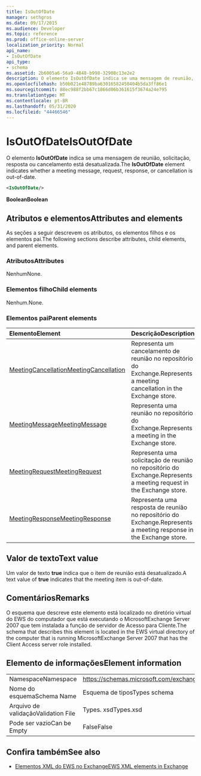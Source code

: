 ```yaml
---
title: IsOutOfDate
manager: sethgros
ms.date: 09/17/2015
ms.audience: Developer
ms.topic: reference
ms.prod: office-online-server
localization_priority: Normal
api_name:
- IsOutOfDate
api_type:
- schema
ms.assetid: 2b6005a6-56a9-4848-b998-32908c13e2e2
description: O elemento IsOutOfDate indica se uma mensagem de reunião, solicitação, resposta ou cancelamento está desatualizada.
ms.openlocfilehash: b50b021e48789ba63016582450404b5da3ff86e1
ms.sourcegitcommit: 88ec988f2bb67c1866d06b361615f3674a24e795
ms.translationtype: MT
ms.contentlocale: pt-BR
ms.lasthandoff: 05/31/2020
ms.locfileid: "44466546"
---
```

# <a name="isoutofdate"></a><span data-ttu-id="719f4-103">IsOutOfDate</span><span class="sxs-lookup"><span data-stu-id="719f4-103">IsOutOfDate</span></span>

<span data-ttu-id="719f4-104">O elemento **IsOutOfDate** indica se uma mensagem de reunião, solicitação, resposta ou cancelamento está desatualizada.</span><span class="sxs-lookup"><span data-stu-id="719f4-104">The **IsOutOfDate** element indicates whether a meeting message, request, response, or cancellation is out-of-date.</span></span> 
  
```xml
<IsOutOfDate/>
```

 <span data-ttu-id="719f4-105">**Boolean**</span><span class="sxs-lookup"><span data-stu-id="719f4-105">**Boolean**</span></span>
## <a name="attributes-and-elements"></a><span data-ttu-id="719f4-106">Atributos e elementos</span><span class="sxs-lookup"><span data-stu-id="719f4-106">Attributes and elements</span></span>

<span data-ttu-id="719f4-107">As seções a seguir descrevem os atributos, os elementos filhos e os elementos pai.</span><span class="sxs-lookup"><span data-stu-id="719f4-107">The following sections describe attributes, child elements, and parent elements.</span></span>
  
### <a name="attributes"></a><span data-ttu-id="719f4-108">Atributos</span><span class="sxs-lookup"><span data-stu-id="719f4-108">Attributes</span></span>

<span data-ttu-id="719f4-109">Nenhum</span><span class="sxs-lookup"><span data-stu-id="719f4-109">None.</span></span>
  
### <a name="child-elements"></a><span data-ttu-id="719f4-110">Elementos filho</span><span class="sxs-lookup"><span data-stu-id="719f4-110">Child elements</span></span>

<span data-ttu-id="719f4-111">Nenhum.</span><span class="sxs-lookup"><span data-stu-id="719f4-111">None.</span></span>
  
### <a name="parent-elements"></a><span data-ttu-id="719f4-112">Elementos pai</span><span class="sxs-lookup"><span data-stu-id="719f4-112">Parent elements</span></span>

|<span data-ttu-id="719f4-113">**Elemento**</span><span class="sxs-lookup"><span data-stu-id="719f4-113">**Element**</span></span>|<span data-ttu-id="719f4-114">**Descrição**</span><span class="sxs-lookup"><span data-stu-id="719f4-114">**Description**</span></span>|
|:-----|:-----|
|[<span data-ttu-id="719f4-115">MeetingCancellation</span><span class="sxs-lookup"><span data-stu-id="719f4-115">MeetingCancellation</span></span>](meetingcancellation.md) <br/> |<span data-ttu-id="719f4-116">Representa um cancelamento de reunião no repositório do Exchange.</span><span class="sxs-lookup"><span data-stu-id="719f4-116">Represents a meeting cancellation in the Exchange store.</span></span>  <br/> |
|[<span data-ttu-id="719f4-117">MeetingMessage</span><span class="sxs-lookup"><span data-stu-id="719f4-117">MeetingMessage</span></span>](meetingmessage.md) <br/> |<span data-ttu-id="719f4-118">Representa uma reunião no repositório do Exchange.</span><span class="sxs-lookup"><span data-stu-id="719f4-118">Represents a meeting in the Exchange store.</span></span>  <br/> |
|[<span data-ttu-id="719f4-119">MeetingRequest</span><span class="sxs-lookup"><span data-stu-id="719f4-119">MeetingRequest</span></span>](meetingrequest.md) <br/> |<span data-ttu-id="719f4-120">Representa uma solicitação de reunião no repositório do Exchange.</span><span class="sxs-lookup"><span data-stu-id="719f4-120">Represents a meeting request in the Exchange store.</span></span>  <br/> |
|[<span data-ttu-id="719f4-121">MeetingResponse</span><span class="sxs-lookup"><span data-stu-id="719f4-121">MeetingResponse</span></span>](meetingresponse.md) <br/> |<span data-ttu-id="719f4-122">Representa uma resposta de reunião no repositório do Exchange.</span><span class="sxs-lookup"><span data-stu-id="719f4-122">Represents a meeting response in the Exchange store.</span></span>  <br/> |
   
## <a name="text-value"></a><span data-ttu-id="719f4-123">Valor de texto</span><span class="sxs-lookup"><span data-stu-id="719f4-123">Text value</span></span>

<span data-ttu-id="719f4-124">Um valor de texto **true** indica que o item de reunião está desatualizado.</span><span class="sxs-lookup"><span data-stu-id="719f4-124">A text value of **true** indicates that the meeting item is out-of-date.</span></span> 
  
## <a name="remarks"></a><span data-ttu-id="719f4-125">Comentários</span><span class="sxs-lookup"><span data-stu-id="719f4-125">Remarks</span></span>

<span data-ttu-id="719f4-126">O esquema que descreve este elemento está localizado no diretório virtual do EWS do computador que está executando o MicrosoftExchange Server 2007 que tem instalada a função de servidor de Acesso para Cliente.</span><span class="sxs-lookup"><span data-stu-id="719f4-126">The schema that describes this element is located in the EWS virtual directory of the computer that is running MicrosoftExchange Server 2007 that has the Client Access server role installed.</span></span>
  
## <a name="element-information"></a><span data-ttu-id="719f4-127">Elemento de informações</span><span class="sxs-lookup"><span data-stu-id="719f4-127">Element information</span></span>

|||
|:-----|:-----|
|<span data-ttu-id="719f4-128">Namespace</span><span class="sxs-lookup"><span data-stu-id="719f4-128">Namespace</span></span>  <br/> |https://schemas.microsoft.com/exchange/services/2006/types  <br/> |
|<span data-ttu-id="719f4-129">Nome do esquema</span><span class="sxs-lookup"><span data-stu-id="719f4-129">Schema Name</span></span>  <br/> |<span data-ttu-id="719f4-130">Esquema de tipos</span><span class="sxs-lookup"><span data-stu-id="719f4-130">Types schema</span></span>  <br/> |
|<span data-ttu-id="719f4-131">Arquivo de validação</span><span class="sxs-lookup"><span data-stu-id="719f4-131">Validation File</span></span>  <br/> |<span data-ttu-id="719f4-132">Types. xsd</span><span class="sxs-lookup"><span data-stu-id="719f4-132">Types.xsd</span></span>  <br/> |
|<span data-ttu-id="719f4-133">Pode ser vazio</span><span class="sxs-lookup"><span data-stu-id="719f4-133">Can be Empty</span></span>  <br/> |<span data-ttu-id="719f4-134">False</span><span class="sxs-lookup"><span data-stu-id="719f4-134">False</span></span>  <br/> |
   
## <a name="see-also"></a><span data-ttu-id="719f4-135">Confira também</span><span class="sxs-lookup"><span data-stu-id="719f4-135">See also</span></span>



- [<span data-ttu-id="719f4-136">Elementos XML do EWS no Exchange</span><span class="sxs-lookup"><span data-stu-id="719f4-136">EWS XML elements in Exchange</span></span>](ews-xml-elements-in-exchange.md)

